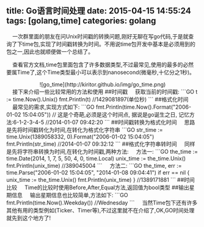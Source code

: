title: Go语言时间处理
date: 2015-04-15 14:55:24
tags: [golang,time]
categories: golang
---
&nbsp;&nbsp;&nbsp;&nbsp;一次群里面的朋友在问Unix时间戳的转换问题,刚好无聊在写go代码,于是就查询了下time包,实现了时间戳转换为时间。不用说time包开发中基本是必须用到的包之一,因此也就顺便做一个总结了。

&nbsp;&nbsp;&nbsp;&nbsp;查看官方文档,time包里面包含了许多数据类型,不过最常见,使用的最多的必然要属Time了,这个Time类型最小可以表示到nanosecond(微毫秒,十亿分之1秒)。
<!--more-->
<center>![go_time](http://kiritor.github.io/img/go_time.png)</center>
&nbsp;&nbsp;&nbsp;&nbsp;接下来介绍一些比较常用的方法和使用
##时间戳
&nbsp;&nbsp;&nbsp;&nbsp;获取当前的时间戳:
```GO
    t := time.Now().Unix()
    fmt.Println(t)
	//1429081897(单位秒)
```
##格式化时间
&nbsp;&nbsp;&nbsp;&nbsp;最常见的需求,实现方式如下:
```GO
fmt.Println(time.Now().Format("2006-01-02 15:04:05"))  // 这是个奇葩,必须是这个时间点, 据说是go诞生之日, 记忆方法:6-1-2-3-4-5
//2014-01-07 09:42:20
```
##时间戳转换为格式化时间
&nbsp;&nbsp;&nbsp;&nbsp;思路是先将时间戳转化为时间,在转化为格式化字符串
```GO
str_time := time.Unix(1389058332, 0).Format("2006-01-02 15:04:05")
fmt.Println(str_time)
//2014-01-07 09:32:12
```
##格式化字符串转时间
&nbsp;&nbsp;&nbsp;&nbsp;同样是先将字符串转换为时间,在转化为时间戳,两种方法:
&nbsp;&nbsp;&nbsp;&nbsp;方法一:
```GO
the_time := time.Date(2014, 1, 7, 5, 50, 4, 0, time.Local)
unix_time := the_time.Unix()
fmt.Println(unix_time)
//389045004
```
&nbsp;&nbsp;&nbsp;&nbsp;方法二:
```GO
the_time, err := time.Parse("2006-01-02 15:04:05", "2014-01-08 09:04:41")
if err == nil {
        unix_time := the_time.Unix()
    fmt.Println(unix_time)     
}
//1389171881
```
##时间比较
&nbsp;&nbsp;&nbsp;&nbsp;Time的比较时使用Before,After,Equal方法,返回值为bool类型
##输出星期信息
&nbsp;&nbsp;&nbsp;&nbsp;输出星期信息也比较简单,方法如下:
```GO
fmt.Println(time.Now().Weekday())
//Wednesday
```
&nbsp;&nbsp;&nbsp;&nbsp;当然Time包下还有许多其他有用的类型例如(Ticker、Timer等),不过这里就不在介绍了,OK,GO时间处理就先到这个地方了!
